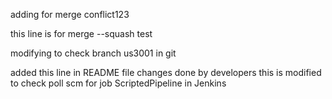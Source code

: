 
adding for merge conflict123


this line is for merge --squash test

modifying to check branch us3001 in git

added this line in README file
changes done by developers
this is modified to check poll scm for job ScriptedPipeline in Jenkins
